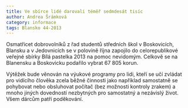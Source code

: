 ```yaml
---
title: Ve sbírce lidé darovali téměř sedmdesát tisíc
author: Andrea Šrámková
category: informace
tags: Blansko 44-2013
---
```


Osmatřicet dobrovolníků z řad studentů středních škol v Boskovicích, Blansku a v Jedovnicích se v polovině října zapojilo do celorepublikové veřejné sbírky Bílá pastelka 2013 na pomoc nevidomým. Celkově se na Blanensku a Boskovicku podařilo vybrat 67 805 korun.

Výtěžek bude věnován na výukové programy pro lidi, kteří se učí zvládat pro vidícího člověka zcela běžné činnosti jako například samostatně se pohybovat nebo obsluhovat počítač (bez možnosti kontroly zrakem) a mnoho jiných dovedností nezbytných pro samostatný a nezávislý život. Všem dárcům patří poděkování.